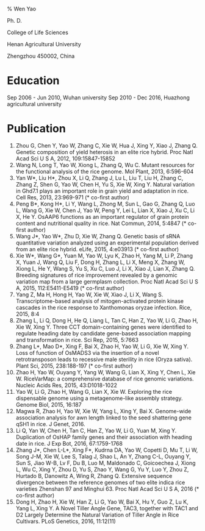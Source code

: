 
% Wen Yao

Ph. D.

College of Life Sciences

Henan Agricultural University

Zhengzhou 450002, China


# Education  
Sep 2006 - Jun 2010, Wuhan university
Sep 2010 - Dec 2016, Huazhong agricultural university


# Publication  
1. Zhou G, Chen Y, Yao W, Zhang C, Xie W, Hua J, Xing Y, Xiao J, Zhang Q. Genetic composition of yield heterosis in an elite rice hybrid. Proc Natl Acad Sci U S A, 2012, 109:15847-15852  
2. Wang N, Long T, Yao W, Xiong L, Zhang Q, Wu C. Mutant resources for the functional analysis of the rice genome. Mol Plant, 2013, 6:596-604  
3. Yan W*, Liu H*, Zhou X, Li Q, Zhang J, Lu L, Liu T, Liu H, Zhang C, Zhang Z, Shen G, Yao W, Chen H, Yu S, Xie W, Xing Y. Natural variation in Ghd7.1 plays an important role in grain yield and adaptation in rice. Cell Res, 2013, 23:969-971 (* co-first author)  
4. Peng B*, Kong H*, Li Y, Wang L, Zhong M, Sun L, Gao G, Zhang Q, Luo L, Wang G, Xie W, Chen J, Yao W, Peng Y, Lei L, Lian X, Xiao J, Xu C, Li X, He Y. OsAAP6 functions as an important regulator of grain protein content and nutritional quality in rice. Nat Commun, 2014, 5:4847 (* co-first author)  
5. Wang J*, Yao W*, Zhu D, Xie W, Zhang Q. Genetic basis of sRNA quantitative variation analyzed using an experimental population derived from an elite rice hybrid. eLife, 2015, 4:e03913 (* co-first author)  
6. Xie W*, Wang G*, Yuan M, Yao W, Lyu K, Zhao H, Yang M, Li P, Zhang X, Yuan J, Wang Q, Liu F, Dong H, Zhang L, Li X, Meng X, Zhang W, Xiong L, He Y, Wang S, Yu S, Xu C, Luo J, Li X, Xiao J, Lian X, Zhang Q. Breeding signatures of rice improvement revealed by a genomic variation map from a large germplasm collection. Proc Natl Acad Sci U S A, 2015, 112:E5411-E5419 (* co-first author)  
7. Yang Z, Ma H, Hong H, Yao W, Xie W, Xiao J, Li X, Wang S. Transcriptome-based analysis of mitogen-activated protein kinase cascades in the rice response to Xanthomonas oryzae infection. Rice, 2015, 8:4  
8. Zhang L, Li Q, Dong H, He Q, Liang L, Tan C, Han Z, Yao W, Li G, Zhao H, Xie W, Xing Y. Three CCT domain-containing genes were identified to regulate heading date by candidate gene-based association mapping and transformation in rice. Sci Rep, 2015, 5:7663  
9. Zhang L*, Mao D*, Xing F, Bai X, Zhao H, Yao W, Li G, Xie W, Xing Y. Loss of function of OsMADS3 via the insertion of a novel retrotransposon leads to recessive male sterility in rice (Oryza sativa). Plant Sci, 2015, 238:188-197 (* co-first author)  
10. Zhao H, Yao W, Ouyang Y, Yang W, Wang G, Lian X, Xing Y, Chen L, Xie W. RiceVarMap: a comprehensive database of rice genomic variations. Nucleic Acids Res, 2015, 43:D1018-1022
11. Yao W, Li G, Zhao H, Wang G, Lian X, Xie W. Exploring the rice dispensable genome using a metagenome-like assembly strategy. Genome Biol, 2015, 16:187  
12. Magwa R, Zhao H, Yao W, Xie W, Yang L, Xing Y, Bai X. Genome-wide association analysis for awn length linked to the seed shattering gene qSH1 in rice. J Genet, 2016.  
13.	Li Q, Yan W, Chen H, Tan C, Han Z, Yao W, Li G, Yuan M, Xing Y. Duplication of OsHAP family genes and their association with heading date in rice. J Exp Bot, 2016, 67:1759-1768  
14.	Zhang J*, Chen L-L*, Xing F*, Kudrna DA, Yao W, Copetti D, Mu T, Li W, Song J-M, Xie W, Lee S, Talag J, Shao L, An Y, Zhang C-L, Ouyang Y, Sun S, Jiao W-B, Lv F, Du B, Luo M, Maldonado C, Goicoechea J, Xiong L, Wu C, Xing Y, Zhou D, Yu S, Zhao Y, Wang G, Yu Y, Luo Y, Zhou Z, Hurtado B, Danowitz A, Wing R, Zhang Q. Extensive sequence divergence between the reference genomes of two elite indica rice varieties Zhenshan 97 and Minghui 63. Proc Natl Acad Sci U S A, 2016 (* co-first author)  
15.	Dong H, Zhao H, Xie W, Han Z, Li G, Yao W, Bai X, Hu Y, Guo Z, Lu K, Yang L, Xing Y. A Novel Tiller Angle Gene, TAC3, together with TAC1 and D2 Largely Determine the Natural Variation of Tiller Angle in Rice Cultivars. PLoS Genetics, 2016, 11:12(11)  

